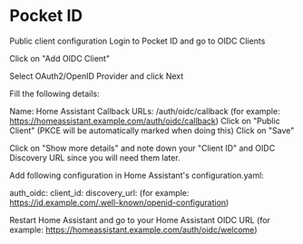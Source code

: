# Pocket ID
Public client configuration
Login to Pocket ID and go to OIDC Clients

Click on "Add OIDC Client"

Select OAuth2/OpenID Provider and click Next

Fill the following details:

Name: Home Assistant
Callback URLs: <your-homeassistant-url>/auth/oidc/callback (for example: https://homeassistant.example.com/auth/oidc/callback)
Click on "Public Client" (PKCE will be automatically marked when doing this)
Click on "Save"

Click on "Show more details" and note down your "Client ID" and OIDC Discovery URL since you will need them later.


Add following configuration in Home Assistant's configuration.yaml:

auth_oidc:
  client_id: <The Client ID you have noted down> 
  discovery_url: <The OIDC Discovery URL you have noted down> (for example: https://id.example.com/.well-known/openid-configuration)

Restart Home Assistant and go to your Home Assistant OIDC URL (for example: https://homeassistant.example.com/auth/oidc/welcome)

